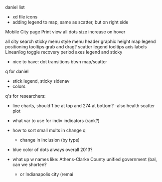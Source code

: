 daniel list
- xd file icons
- adding legend to map, same as scatter, but on right side


Mobile
City page
Print view
all dots size increase on hover

all
	city search
	sticky menu
	style
		menu
		header
		graphic height
map
	legend
	positioning
	tooltips
	grab and drag?
scatter
	legend
	tooltips
	axis labels
	Linear/log toggle
recovery period
	axes
	legend and sticky




- nice to have: dot transitions btwn map/scatter

q for daniel
- stick legend, sticky sidenav
- colors

q's for researchers:

- line charts, should 1 be at top and 274 at bottom?
	-also health scatter plot

- what var to use for indiv indicators (rank?)
- how to sort small mults in change q
	- change in inclusion (by type)
- blue color of dots always overall 2013?




- what up w names like: Athens-Clarke County unified government (bal, can we shorten?
	- or Indianapolis city (remai